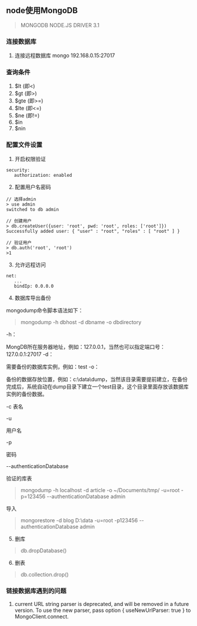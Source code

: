 ## node使用MongoDB
> MONGODB NODE.JS DRIVER 3.1

### 连接数据库

1. 连接远程数据库
   mongo 192.168.0.15:27017

### 查询条件

1. $lt (即<)
2. $gt (即>)
3. $gte (即>=)
4. $lte (即<=)
5. $ne (即!=)
6. $in
7. $nin


### 配置文件设置
1. 开启权限验证
```
security:
   authorization: enabled
```

2. 配置用户名密码
```
// 选择admin
> use admin
switched to db admin

// 创建用户
> db.createUser({user: 'root', pwd: 'root', roles: ['root']})
Successfully added user: { "user" : "root", "roles" : [ "root" ] }

// 验证用户
> db.auth('root', 'root')
>1
```


3. 允许远程访问
```
net:
   ...
   bindIp: 0.0.0.0
```

4. 数据库导出备份

mongodump命令脚本语法如下：

>mongodump -h dbhost -d dbname -o dbdirectory

-h：

MongDB所在服务器地址，例如：127.0.0.1，当然也可以指定端口号：127.0.0.1:27017
-d：

需要备份的数据库实例，例如：test
-o：

备份的数据存放位置，例如：c:\data\dump，当然该目录需要提前建立，在备份完成后，系统自动在dump目录下建立一个test目录，这个目录里面存放该数据库实例的备份数据。

-c 
表名

-u

用户名

-p

密码


--authenticationDatabase

验证的库表


> mongodump -h localhost -d article -o ~/Documents/tmp/ -u=root -p=123456 --authenticationDatabase admin

导入

>mongorestore -d blog D:\data -u=root -p123456 --authenticationDatabase admin


5. 删库
> db.dropDatabase()

6. 删表
> db.collection.drop() 
### 链接数据库遇到的问题
1. current URL string parser is deprecated, and will be removed in a future version. To use the new parser, pass option { useNewUrlParser: true } to MongoClient.connect.
